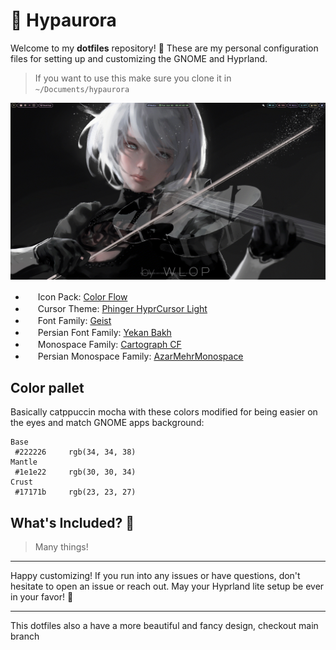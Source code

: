 # 🌌 Hypaurora

Welcome to my **dotfiles** repository! 🎉 These are my personal configuration files for setting up and customizing the GNOME and Hyprland.

> If you want to use this make sure you clone it in `~/Documents/hypaurora`

![HyprShot](./assets/Hypaurora.gif)

- <img src="https://cdn-icons-png.flaticon.com/512/8377/8377415.png " width="16" height="16"> Icon Pack: [Color Flow](https://www.gnome-look.org/p/2239645)
- <img src="https://cdn-icons-png.flaticon.com/512/8373/8373711.png" width="16" height="16"> Cursor Theme: [Phinger HyprCursor Light](https://discord.com/channels/961691461554950145/1216066899729977435/1326665055844175892)
- <img src="https://cdn-icons-png.flaticon.com/512/18469/18469504.png" width="16" height="16"> Font Family: [Geist](https://vercel.com/font)
- <img src="https://cdn-icons-png.flaticon.com/512/11145/11145039.png" width="16" height="16"> Persian Font Family: [Yekan Bakh](https://fontiran.com/fonts/yekan-bakh)
- <img src="https://cdn-icons-png.flaticon.com/512/17379/17379046.png" width="16" height="16"> Monospace Family: [Cartograph CF](https://connary.com/fonts/cartograph/)
- <img src="https://cdn-icons-png.flaticon.com/512/3680/3680225.png" width="16" height="16"> Persian Monospace Family: [AzarMehrMonospace](https://befonts.com/azarmehr-monospaced-font-duo.html)

## Color pallet

Basically catppuccin mocha with these colors modified for being easier on the eyes and match GNOME apps background:

```
Base
 #222226     rgb(34, 34, 38)
Mantle
 #1e1e22     rgb(30, 30, 34)
Crust
 #17171b     rgb(23, 23, 27)
```

## What's Included? 🤔

> Many things!

---

Happy customizing! If you run into any issues or have questions, don't hesitate to open an issue or reach out. May your Hyprland lite setup be ever in your favor! 🌟

---

This dotfiles also a have a more beautiful and fancy design, checkout main branch

